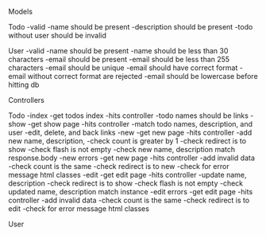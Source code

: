 Models

Todo
-valid
-name should be present
-description should be present
-todo without user should be invalid

User
-valid
-name should be present
-name should be less than 30 characters
-email should be present
-email should be less than 255 characters
-email should be unique
-email should have correct format
-email without correct format are rejected
-email should be lowercase before hitting db

Controllers

Todo
-index
  -get todos index
  -hits controller
  -todo names should be links
-show
  -get show page
  -hits controller
  -match todo names, description, and user
  -edit, delete, and back links
-new
  -get new page
  -hits controller
  -add new name, description, 
  -check count is greater by 1
  -check redirect is to show
  -check flash is not empty
  -check new name, description match response.body
-new errors
  -get new page
  -hits controller
  -add invalid data
  -check count is the same
  -check redirect is to new
  -check for error message html classes
-edit
  -get edit page
  -hits controller
  -update name, description
  -check redirect is to show
  -check flash is not empty
  -check updated name, description match instance
-edit errors
  -get edit page
  -hits controller
  -add invalid data
  -check count is the same
  -check redirect is to edit
  -check for error message html classes


User